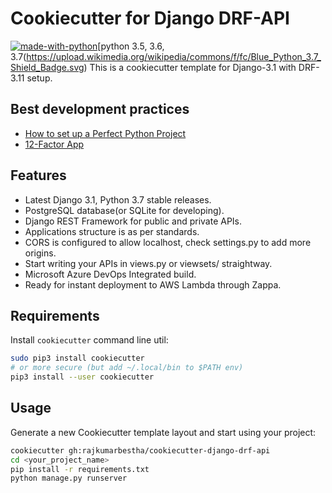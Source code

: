 # Cookiecutter for Django DRF-API
[![made-with-python](https://img.shields.io/badge/Made%20with-Python-1f425f.svg)](https://www.python.org/)[python 3.5, 3.6, 3.7(https://upload.wikimedia.org/wikipedia/commons/f/fc/Blue_Python_3.7_Shield_Badge.svg)
This is a cookiecutter template for Django-3.1 with DRF-3.11 setup.

## Best development practices 
- [How to set up a Perfect Python Project](https://sourcery.ai/blog/python-best-practices/)
- [12-Factor App](https://12factor.net/pt_br/)

## Features

* Latest Django 3.1, Python 3.7 stable releases.
* PostgreSQL database(or SQLite for developing).
* Django REST Framework for public and private APIs.
* Applications structure is as per standards.
* CORS is configured to allow localhost, check settings.py to add more origins.
* Start writing your APIs in views.py or viewsets/ straightway.
* Microsoft Azure DevOps Integrated build.
* Ready for instant deployment to AWS Lambda through Zappa.

## Requirements

Install `cookiecutter` command line util:

```bash
sudo pip3 install cookiecutter
# or more secure (but add ~/.local/bin to $PATH env)
pip3 install --user cookiecutter
```

## Usage
Generate a new Cookiecutter template layout and start using your project:

```bash
cookiecutter gh:rajkumarbestha/cookiecutter-django-drf-api
cd <your_project_name>
pip install -r requirements.txt
python manage.py runserver
```

